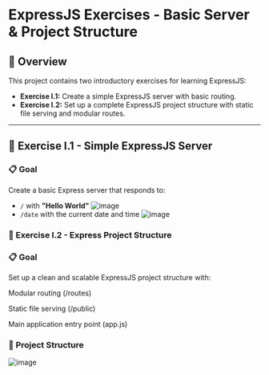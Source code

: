 # ExpressJS Exercises - Basic Server & Project Structure

## 📘 Overview

This project contains two introductory exercises for learning ExpressJS:

- **Exercise I.1:** Create a simple ExpressJS server with basic routing.
- **Exercise I.2:** Set up a complete ExpressJS project structure with static file serving and modular routes.

---

## 🧪 Exercise I.1 - Simple ExpressJS Server

### 📋 Goal

Create a basic Express server that responds to:

- `/` with **"Hello World"**
  ![image](https://github.com/user-attachments/assets/0b71ec4d-4bae-4b46-95ef-6425342034d0)
- `/date` with the current date and time
  ![image](https://github.com/user-attachments/assets/e80a3b55-11bb-4b0a-96ea-c22948356a56)

### 🧱 Exercise I.2 - Express Project Structure

### 📋 Goal
Set up a clean and scalable ExpressJS project structure with:

Modular routing (/routes)

Static file serving (/public)

Main application entry point (app.js)

### 📁 Project Structure

![image](https://github.com/user-attachments/assets/fbab776a-ba46-47a8-b2f0-5eca7c133c00)

